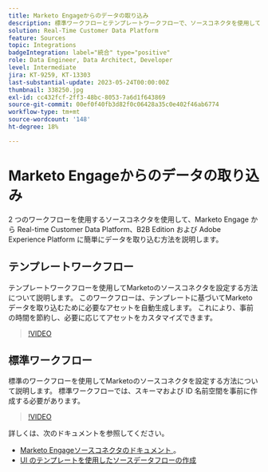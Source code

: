 ```yaml
---
title: Marketo Engageからのデータの取り込み
description: 標準ワークフローとテンプレートワークフローで、ソースコネクタを使用してMarketo Engageからデータを取り込む方法を説明します。
solution: Real-Time Customer Data Platform
feature: Sources
topic: Integrations
badgeIntegration: label="統合" type="positive"
role: Data Engineer, Data Architect, Developer
level: Intermediate
jira: KT-9259, KT-13303
last-substantial-update: 2023-05-24T00:00:00Z
thumbnail: 338250.jpg
exl-id: cc432fcf-2ff3-48bc-8053-7a6d1f643869
source-git-commit: 00ef0f40fb3d82f0c06428a35c0e402f46ab6774
workflow-type: tm+mt
source-wordcount: '148'
ht-degree: 18%

---
```


# Marketo Engageからのデータの取り込み

2 つのワークフローを使用するソースコネクタを使用して、Marketo Engage から Real-time Customer Data Platform、B2B Edition および Adobe Experience Platform に簡単にデータを取り込む方法を説明します。

## テンプレートワークフロー

テンプレートワークフローを使用してMarketoのソースコネクタを設定する方法について説明します。 このワークフローは、テンプレートに基づいてMarketo データを取り込むために必要なアセットを自動生成します。 これにより、事前の時間を節約し、必要に応じてアセットをカスタマイズできます。

>[!VIDEO](https://video.tv.adobe.com/v/3419550?learn=on)

## 標準ワークフロー

標準のワークフローを使用してMarketoのソースコネクタを設定する方法について説明します。 標準ワークフローでは、スキーマおよび ID 名前空間を事前に作成する必要があります。

>[!VIDEO](https://video.tv.adobe.com/v/338250?learn=on)

詳しくは、次のドキュメントを参照してください。
* [Marketo Engageソースコネクタのドキュメント ](https://experienceleague.adobe.com/docs/experience-platform/sources/connectors/adobe-applications/marketo/marketo.html)。
* [UI のテンプレートを使用したソースデータフローの作成 ](https://experienceleague.adobe.com/docs/experience-platform/sources/ui-tutorials/templates.html#)
